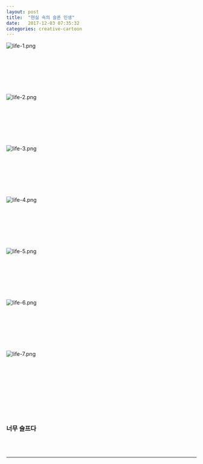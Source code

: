 ```yaml
---
layout: post
title:  "현실 속의 슬픈 인생"
date:   2017-12-03 07:35:32
categories: creative-cartoon
---
```


![life-1.png](https://i.loli.net/2017/12/02/5a229d1f06ef5.png)<br><br><br><br><br><br><br><br>
![life-2.png](https://i.loli.net/2017/12/02/5a229d1eed838.png)<br><br><br><br><br><br><br><br>
![life-3.png](https://i.loli.net/2017/12/02/5a229d1ede55c.png)<br><br><br><br><br><br><br><br>
![life-4.png](https://i.loli.net/2017/12/02/5a229d1e90fa0.png)<br><br><br><br><br><br><br><br>
![life-5.png](https://i.loli.net/2017/12/02/5a229d1e81d3f.png)<br><br><br><br><br><br><br><br>
![life-6.png](https://i.loli.net/2017/12/02/5a229f063011c.png)<br><br><br><br><br><br><br><br>
![life-7.png](https://i.loli.net/2017/12/02/5a229d1f3acd9.png)<br><br><br><br><br><br><br><br>
<br><br>
<h3>너무 슬프다</h3>
<br><br>
<hr id="line">
<br><br><br><br><br>
